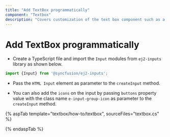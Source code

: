 ```yaml
---
title: "Add TextBox programmatically"
component: "Textbox"
description: "Covers customization of the text box component such as a rounded corner, disabled, read-only state, background color, and font color."
---
```


# Add TextBox programmatically

* Create a TypeScript file and import the `Input` modules
from `ej2-inputs` library as shown below.

```typescript
import {Input} from '@syncfusion/ej2-inputs';
```

* Pass the `HTML Input` element as parameter to the `createInput` method.

* You can also add the `icons` on the input by passing `buttons` property value with the class
name `e-input-group-icon` as parameter to the `createInput` method.

{% aspTab template="textbox/how-to/textbox", sourceFiles="textbox.cs" %}

{% endaspTab %}